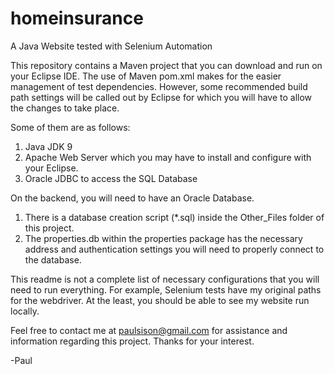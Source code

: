 # homeinsurance
A Java Website tested with Selenium Automation

This repository contains a Maven project that you can download and run on your Eclipse IDE. The use of Maven pom.xml makes for the easier management of test dependencies.
However, some recommended build path settings will be called out by Eclipse for which you will have to allow the changes to take place.

Some of them are as follows:
1) Java JDK 9
2) Apache Web Server which you may have to install and configure with your Eclipse.
3) Oracle JDBC to access the SQL Database

On the backend, you will need to have an Oracle Database. 
1) There is a database creation script (*.sql) inside the Other_Files folder of this project.
2) The properties.db within the properties package has the necessary address and authentication settings you will need
  to properly connect to the database.
  
This readme is not a complete list of necessary configurations that you will need to run everything. For example, Selenium tests have my original paths for the webdriver.
At the least, you should be able to see my website run locally.  

Feel free to contact me at paulsison@gmail.com for assistance and information regarding this project. Thanks for your interest.
  
  -Paul
  

